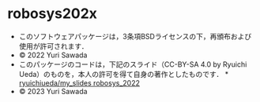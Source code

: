 # robosys202x

* このソフトウェアパッケージは，3条項BSDライセンスの下，再頒布および使用が許可されます．
* © 2022 Yuri Sawada
* このパッケージのコードは，下記のスライド（CC-BY-SA 4.0 by Ryuichi Ueda）のものを，本人の許可を得て自身の著作としたものです．
      * [ryuichiueda/my_slides robosys_2022](https://github.com/ryuichiueda/my_slides/tree/master/robosys_2022)
* © 2023 Yuri Sawada
